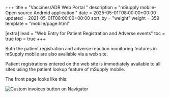 +++
title = "Vaccines/ADR Web Portal "
description = "mSupply mobile- Open source Android application."
date = 2025-05-01T08:00:00+00:00
updated = 2021-05-01T08:00:00+00:00
sort_by = "weight"
weight = 359
template = "mobile/page.html"

[extra]
lead = "Web Entry for Patient Registration and Adverse events"
toc = true
top = true
+++


Both the patient registration and adverse reaction monitoring features in mSupply mobile are also available via a web site.

Patient registrations entered on the web site is immediately available to all sites using the patient lookup feature of mSupply mobile.

The front page looks like this:

![Custom invoices button on Navigator](/mobile/introduction/images/web_entry.png)

